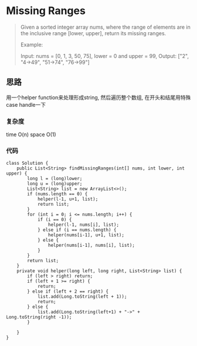 # Missing Ranges

> Given a sorted integer array nums, where the range of elements are in the inclusive range [lower, upper], return its missing ranges.
> 
> Example:
> 
> Input: nums = [0, 1, 3, 50, 75], lower = 0 and upper = 99,
> Output: ["2", "4->49", "51->74", "76->99"]


## 思路
用一个helper function来处理形成string, 然后遍历整个数组, 在开头和结尾用特殊case handle一下
### 复杂度
time O(n) space O(1)
### 代码
```
class Solution {
    public List<String> findMissingRanges(int[] nums, int lower, int upper) {
        long l = (long)lower;
        long u = (long)upper;
        List<String> list = new ArrayList<>();
        if (nums.length == 0) {
            helper(l-1, u+1, list);
            return list;
        }
        for (int i = 0; i <= nums.length; i++) {
            if (i == 0) {
                helper(l-1, nums[i], list);
            } else if (i == nums.length) {
                helper(nums[i-1], u+1, list);
            } else {
                helper(nums[i-1], nums[i], list);
            }
        }
        return list;
    }
    private void helper(long left, long right, List<String> list) {
        if (left > right) return;
        if (left + 1 >= right) {
            return;
        } else if (left + 2 == right) {
            list.add(Long.toString(left + 1));
            return;
        } else {
            list.add(Long.toString(left+1) + "->" + Long.toString(right -1));
        }
        
    }
}
```